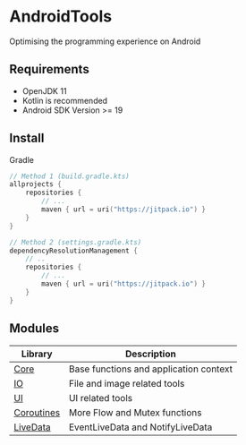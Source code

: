 # AndroidTools

Optimising the programming experience on Android

## Requirements

- OpenJDK 11
- Kotlin is recommended
- Android SDK Version >= 19

## Install

Gradle

```kotlin
// Method 1 (build.gradle.kts)
allprojects {
    repositories {
        // ...
        maven { url = uri("https://jitpack.io") }
    }
}

// Method 2 (settings.gradle.kts)
dependencyResolutionManagement {
    // ..
    repositories {
        // ...
        maven { url = uri("https://jitpack.io") }
    }
}
```

## Modules

| Library | Description |
| ----- | ----- |
| [Core](core/README.md) | Base functions and application context |
| [IO](io/README.md) | File and image related tools |
| [UI](ui/README.md) | UI related tools |
| [Coroutines](coroutines/README.md) | More Flow and Mutex functions |
| [LiveData](livedata/README.md) | EventLiveData and NotifyLiveData |
